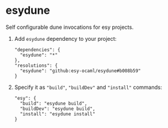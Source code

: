 # esydune

Self configurable dune invocations for esy projects.

1. Add `esydune` dependency to your project:
    ```
    "dependencies": {
      "esydune": "*"
    },
    "resolutions": {
      "esydune": "github:esy-ocaml/esydune#b008b59"
    }
    ```

2. Specify it as `"build"`, `"buildDev"` and `"install"` commands:
    ```
    "esy": {
      "build": "esydune build",
      "buildDev": "esydune build",
      "install": "esydune install"
    }
    ```

